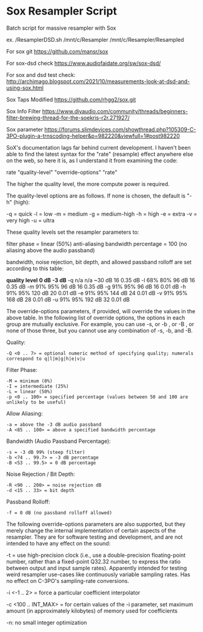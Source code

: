 # Sox Resampler Script
Batch script for massive resampler with Sox

ex. /ResamplerDSD.sh /mnt/c/Resampler /mnt/c/Resampler/Resampled

For sox git
https://github.com/mansr/sox

For sox-dsd check
https://www.audiofaidate.org/sw/sox-dsd/

For sox and dsd test check:
http://archimago.blogspot.com/2021/10/measurements-look-at-dsd-and-using-sox.html

Sox Taps Modified
https://github.com/rhgg2/sox.git

Sox Info Filter
https://www.diyaudio.com/community/threads/beginners-filter-brewing-thread-for-the-soekris-r2r.271927/


Sox parameter
https://forums.slimdevices.com/showthread.php?105309-C-3PO-plugin-a-trnscoding-helper&p=982220&viewfull=1#post982220

SoX's documentation lags far behind current development. I haven't been able to find the latest syntax for the "rate" (resample) effect anywhere else on the web, so here it is, as I understand it from examining the code:

rate "quality-level" "override-options" "rate"
  
The higher the quality level, the more compute power is required.

The quality-level options are as follows. If none is chosen, the default is "-h" (high):

-q = quick
-l = low
-m = medium
-g = medium-high
-h = high
-e = extra
-v = very high
-u = ultra
 
These quality levels set the resampler parameters to:

filter phase = linear (50%)
anti-aliasing bandwidth percentage = 100 (no aliasing above the audio passband)

bandwidth, noise rejection, bit depth, and allowed passband rolloff are set according to this table:

**quality level**  **0 dB**  **-3 dB** 
      -q 	            n/a 	n/a 	~30 dB 	16 	0.35 dB
      -l 	            68% 	80% 	96 dB 	16 	0.35 dB
      -m 	            91% 	95% 	96 dB 	16 	0.35 dB
      -g 	91% 	95% 	96 dB 	16 	0.01 dB
      -h 	91% 	95% 	120 dB 	20 	0.01 dB
      -e 	91% 	95% 	144 dB 	24 	0.01 dB
      -v 	91% 	95% 	168 dB 	28 	0.01 dB
      -u 	91% 	95% 	192 dB 	32 	0.01 dB
  
The override-options parameters, if provided, will override the values in the above table. In the following list of override options, the options in each group are mutually exclusive. For example, you can use -s, or -b <n>, or -B <n>, or none of those three, but you cannot use any combination of -s, -b, and -B.

Quality:

    -Q <0 .. 7> = optional numeric method of specifying quality; numerals correspond to q|l|m|g|h|e|v|u


Filter Phase:

    -M = minimum (0%)
    -I = intermediate (25%)
    -L = linear (50%)
    -p <0 .. 100> = specified percentage (values between 50 and 100 are unlikely to be useful)


Allow Aliasing:

    -a = above the -3 dB audio passband
    -A <85 .. 100> = above a specified bandwidth percentage


Bandwidth (Audio Passband Percentage):

    -s = -3 dB 99% (steep filter)
    -b <74 .. 99.7> = -3 dB percentage
    -B <53 .. 99.5> = 0 dB percentage


Noise Rejection / Bit Depth:

    -R <90 .. 200> = noise rejection dB
    -d <15 .. 33> = bit depth


Passband Rolloff:

    -f = 0 dB (no passband rolloff allowed)  
  
  
  
The following override-options parameters are also supported, but they merely change the internal implementation of certain aspects of the resampler. They are for software testing and development, and are not intended to have any effect on the sound:

-t = use high-precision clock (i.e., use a double-precision floating-point number, rather than a fixed-point Q32.32 number, to express the ratio between output and input sample rates). Apparently intended for testing weird resampler use-cases like continuously variable sampling rates. Has no effect on C-3PO's sampling-rate conversions.

-i <-1 .. 2> = force a particular coefficient interpolator

-c <100 .. INT_MAX> = for certain values of the -i parameter, set maximum amount (in approximately kilobytes) of memory used for coefficients

-n: no small integer optimization  
  
